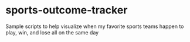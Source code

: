 # sports-outcome-tracker
Sample scripts to help visualize when my favorite sports teams happen to play, win, and lose all on the same day
